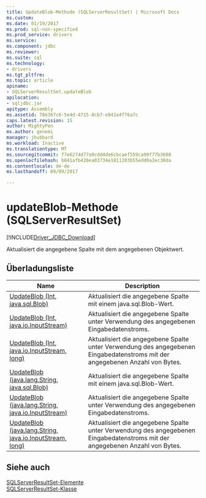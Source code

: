```yaml
---
title: UpdateBlob-Methode (SQLServerResultSet) | Microsoft Docs
ms.custom: 
ms.date: 01/19/2017
ms.prod: sql-non-specified
ms.prod_service: drivers
ms.service: 
ms.component: jdbc
ms.reviewer: 
ms.suite: sql
ms.technology:
- drivers
ms.tgt_pltfrm: 
ms.topic: article
apiname:
- SQLServerResultSet.updateBlob
apilocation:
- sqljdbc.jar
apitype: Assembly
ms.assetid: 78e367c6-5e4d-4715-8cb7-e841e4f76a7c
caps.latest.revision: 15
author: MightyPen
ms.author: genemi
manager: jhubbard
ms.workload: Inactive
ms.translationtype: MT
ms.sourcegitcommit: f7e6274d77a9cdd4de6cbcaef559ca99f77b3608
ms.openlocfilehash: b041afb420ea03734e1811203b55edd0a2ec30da
ms.contentlocale: de-de
ms.lasthandoff: 09/09/2017

---
```

# <a name="updateblob-method-sqlserverresultset"></a>updateBlob-Methode (SQLServerResultSet)
[!INCLUDE[Driver_JDBC_Download](../../../includes/driver_jdbc_download.md)]

  Aktualisiert die angegebene Spalte mit dem angegebenen Objektwert.  
  
## <a name="overload-list"></a>Überladungsliste  
  
|Name|Description|  
|----------|-----------------|  
|[UpdateBlob (Int, java.sql.Blob)](../../../connect/jdbc/reference/updateblob-method-int-java-sql-blob.md)|Aktualisiert die angegebene Spalte mit einem java.sql.Blob-Wert.|  
|[UpdateBlob (Int, java.io.InputStream)](../../../connect/jdbc/reference/updateblob-method-int-java-io-inputstream.md)|Aktualisiert die angegebene Spalte unter Verwendung des angegebenen Eingabedatenstroms.|  
|[UpdateBlob (Int, java.io.InputStream, long)](../../../connect/jdbc/reference/updateblob-method-int-java-io-inputstream-long.md)|Aktualisiert die angegebene Spalte unter Verwendung des angegebenen Eingabedatenstroms mit der angegebenen Anzahl von Bytes.|  
|[UpdateBlob (java.lang.String, java.sql.Blob)](../../../connect/jdbc/reference/updateblob-method-java-lang-string-java-sql-blob.md)|Aktualisiert die angegebene Spalte mit einem java.sql.Blob-Wert.|  
|[UpdateBlob (java.lang.String, java.io.InputStream)](../../../connect/jdbc/reference/updateblob-method-java-lang-string-java-io-inputstream.md)|Aktualisiert die angegebene Spalte unter Verwendung des angegebenen Eingabedatenstroms.|  
|[UpdateBlob (java.lang.String, java.io.InputStream, long)](../../../connect/jdbc/reference/updateblob-method-java-lang-string-java-io-inputstream-long.md)|Aktualisiert die angegebene Spalte unter Verwendung des angegebenen Eingabedatenstroms mit der angegebenen Anzahl von Bytes.|  
  
## <a name="see-also"></a>Siehe auch  
 [SQLServerResultSet-Elemente](../../../connect/jdbc/reference/sqlserverresultset-members.md)   
 [SQLServerResultSet-Klasse](../../../connect/jdbc/reference/sqlserverresultset-class.md)  
  
  

